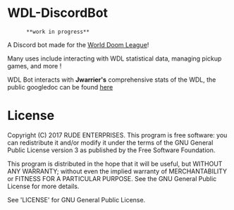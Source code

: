 # WDL-DiscordBot

          **work in progress**
A Discord bot made for the [World Doom League](http://doomleague.org "WDL")!

Many uses include interacting with WDL statistical data, managing pickup games, and more !

WDL Bot interacts with **Jwarrier's** comprehensive stats of the WDL, the public googledoc can be found [here](https://docs.google.com/spreadsheets/d/1aNmdUyvBTXN732ONNwZ1l-PrUBxSSLIFK0OjdNBfkrM/edit#gid=2078033722 "Jwarrier's WDLSTATS")

# License

Copyright (C) 2017 RUDE ENTERPRISES.
This program is free software: you can redistribute it and/or modify
it under the terms of the GNU General Public License version 3 as published by
the Free Software Foundation.

This program is distributed in the hope that it will be useful,
but WITHOUT ANY WARRANTY; without even the implied warranty of
MERCHANTABILITY or FITNESS FOR A PARTICULAR PURPOSE.  See the
GNU General Public License for more details.

See 'LICENSE' for GNU General Public License.